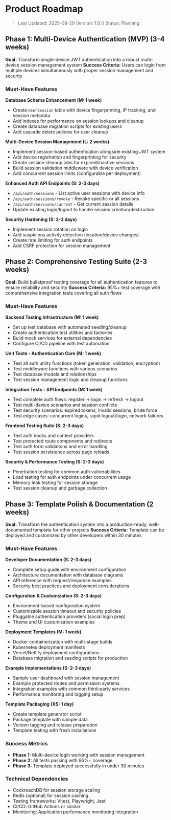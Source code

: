 # Product Roadmap

> Last Updated: 2025-08-29
> Version: 1.0.0
> Status: Planning

## Phase 1: Multi-Device Authentication (MVP) (3-4 weeks)

**Goal:** Transform single-device JWT authentication into a robust multi-device session management system
**Success Criteria:** Users can login from multiple devices simultaneously with proper session management and security

### Must-Have Features

**Database Schema Enhancement (M: 1 week)**
- Create `UserSession` table with device fingerprinting, IP tracking, and session metadata
- Add indexes for performance on session lookups and cleanup
- Create database migration scripts for existing users
- Add cascade delete policies for user cleanup

**Multi-Device Session Management (L: 2 weeks)**
- Implement session-based authentication alongside existing JWT system
- Add device registration and fingerprinting for security
- Create session cleanup jobs for expired/inactive sessions
- Build session validation middleware with device verification
- Add concurrent session limits (configurable per deployment)

**Enhanced Auth API Endpoints (S: 2-3 days)**
- `/api/auth/sessions` - List active user sessions with device info
- `/api/auth/sessions/revoke` - Revoke specific or all sessions
- `/api/auth/sessions/current` - Get current session details
- Update existing login/logout to handle session creation/destruction

**Security Hardening (S: 2-3 days)**
- Implement session rotation on login
- Add suspicious activity detection (location/device changes)
- Create rate limiting for auth endpoints
- Add CSRF protection for session management

## Phase 2: Comprehensive Testing Suite (2-3 weeks)

**Goal:** Build bulletproof testing coverage for all authentication features to ensure reliability and security
**Success Criteria:** 95%+ test coverage with comprehensive integration tests covering all auth flows

### Must-Have Features

**Backend Testing Infrastructure (M: 1 week)**
- Set up test database with automated seeding/cleanup
- Create authentication test utilities and factories
- Build mock services for external dependencies
- Configure CI/CD pipeline with test automation

**Unit Tests - Authentication Core (M: 1 week)**
- Test all auth utility functions (token generation, validation, encryption)
- Test middleware functions with various scenarios
- Test database models and relationships
- Test session management logic and cleanup functions

**Integration Tests - API Endpoints (M: 1 week)**
- Test complete auth flows: register → login → refresh → logout
- Test multi-device scenarios and session conflicts
- Test security scenarios: expired tokens, invalid sessions, brute force
- Test edge cases: concurrent logins, rapid logout/login, network failures

**Frontend Testing Suite (S: 2-3 days)**
- Test auth hooks and context providers
- Test protected route components and redirects
- Test auth form validations and error handling
- Test session persistence across page reloads

**Security & Performance Testing (S: 2-3 days)**
- Penetration testing for common auth vulnerabilities
- Load testing for auth endpoints under concurrent usage
- Memory leak testing for session storage
- Test session cleanup and garbage collection

## Phase 3: Template Polish & Documentation (2 weeks)

**Goal:** Transform the authentication system into a production-ready, well-documented template for other projects
**Success Criteria:** Template can be deployed and customized by other developers within 30 minutes

### Must-Have Features

**Developer Documentation (S: 2-3 days)**
- Complete setup guide with environment configuration
- Architecture documentation with database diagrams
- API reference with request/response examples
- Security best practices and deployment considerations

**Configuration & Customization (S: 2-3 days)**
- Environment-based configuration system
- Customizable session timeout and security policies
- Pluggable authentication providers (social login prep)
- Theme and UI customization examples

**Deployment Templates (M: 1 week)**
- Docker containerization with multi-stage builds
- Kubernetes deployment manifests
- Vercel/Netlify deployment configurations
- Database migration and seeding scripts for production

**Example Implementations (S: 2-3 days)**
- Sample user dashboard with session management
- Example protected routes and permission systems
- Integration examples with common third-party services
- Performance monitoring and logging setup

**Template Packaging (XS: 1 day)**
- Create template generator script
- Package template with sample data
- Version tagging and release preparation
- Template testing with fresh installations

### Success Metrics

- **Phase 1:** Multi-device login working with session management
- **Phase 2:** All tests passing with 95%+ coverage
- **Phase 3:** Template deployed successfully in under 30 minutes

### Technical Dependencies

- CockroachDB for session storage scaling
- Redis (optional) for session caching
- Testing frameworks: Vitest, Playwright, Jest
- CI/CD: GitHub Actions or similar
- Monitoring: Application performance monitoring integration